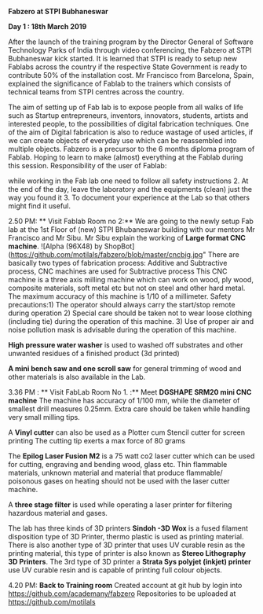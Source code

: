 **Fabzero at STPI Bubhaneswar**

**Day 1 : 18th March 2019**

After the launch of the training program by the Director General of Software Technology Parks of India through video conferencing, the Fabzero at STPI Bubhaneswar kick started. 
It is learned that STPI is ready to setup new Fablabs across the country if the respective State Government is ready to contribute 50% of the installation cost.
Mr Francisco from Barcelona, Spain, explained the significance of Fablab to the trainers which consists of technical teams from STPI centres across the country.

The aim of setting up of Fab lab is to expose people from all walks of life such as Startup entrepreneurs, inventors, innovators, students, artists and interested people, to the possibilities of digital fabrication techniques.
One of the aim of Digital fabrication is also to reduce wastage of used articles, if we can create objects of everyday use which can be reassembled into multiple objects.
Fabzero is a precursor to the 6 months diploma program of Fablab. Hoping to learn to make (almost) everything at the Fablab during this session.
Responsibility of the user of Fablab:

while working in the Fab lab one need to follow all safety instructions 2. At the end of the day, leave the laboratory  and the equipments (clean) just the way you found it 3. To document your experience at the Lab so that others might find it useful.

2.50 PM: ** Visit Fablab Room no 2:**	We are going to the newly setup Fab lab at the 1st Floor of (new)  STPI Bhubaneswar building  with our mentors Mr Francisco and Mr Sibu.
 Mr Sibu explain the working of **Large format CNC machine**. ![Alpha (96X48) by ShopBot](https://github.com/motilals/fabzero/blob/master/cncbig.jpg"
There are basically two types of fabrication process: Additive and Subtractive process, CNC machines are used for Subtractive process
This CNC machine is a three axis milling machine which can work on wood, ply wood, composite materials, soft metal etc but not on steel and other hard metal.
The maximum accuracy of this machine is 1/10 of a millimeter.
Safety precautions:1) The operator should always carry the start/stop remote during operation 2) Special care should be taken not to wear loose clothing (including tie) during the operation of this machine. 3) Use of proper air and noise pollution mask is advisable during the operation of this machine.

**High pressure  water washer** is used to washed off substrates and other unwanted residues of a finished product (3d printed)

**A mini bench saw and one scroll saw** for general trimming of wood and other materials is also available in the Lab.

3.36 PM : ** Visit FabLab Room No 1.  :**
Meet **DGSHAPE SRM20 mini CNC machine** 
The machine has accuracy of 1/100 mm, while the diameter of smallest drill measures 0.25mm.
Extra care should be taken while handling very small milling tips.

A **Vinyl cutter** can also be used as a Plotter cum Stencil cutter for screen printing 
The cutting tip exerts a max force of 80 grams 

The **Epilog Laser Fusion  M2** is a 75 watt co2 laser cutter which can be used for cutting, engraving and bending  wood, glass etc.
Thin flammable materials, unknown material and material that produce flammable/ poisonous gases on heating should not be used with the laser cutter machine.

A **three stage filter** is used while operating a laser printer for filtering hazardous material and gases.

The lab has three kinds of 3D printers
**Sindoh -3D Wox** is a fused filament disposition type of 3D Printer, thermo plastic is used as printing material.
There is also another type of 3D printer that uses UV curable resin as the printing material, this type of printer is also known as **Stereo Lithography  3D Printers**.
The 3rd type of 3D printer a **Strata Sys polyjet (inkjet) printer** use UV curable resin and is capable of printing full colour objects.

4.20 PM: **Back to Training room** 
Created account at git hub by login into  https://github.com/academany/fabzero
Repositories to be uploaded at https://github.com/motilals






